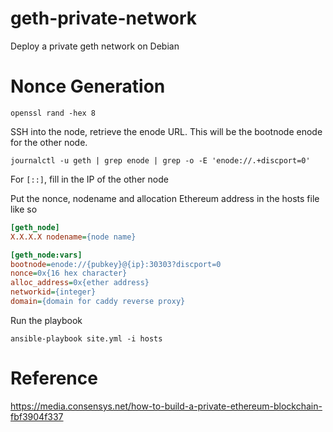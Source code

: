 # geth-private-network

Deploy a private geth network on Debian

# Nonce Generation

```
openssl rand -hex 8
```

SSH into the node, retrieve the enode URL. This will be the bootnode enode for
the other node.

```
journalctl -u geth | grep enode | grep -o -E 'enode://.+discport=0'
```

For `[::]`, fill in the IP of the other node

Put the nonce, nodename and allocation Ethereum address in the hosts file like so

```ini
[geth_node]
X.X.X.X nodename={node name}

[geth_node:vars]
bootnode=enode://{pubkey}@{ip}:30303?discport=0
nonce=0x{16 hex character}
alloc_address=0x{ether address}
networkid={integer}
domain={domain for caddy reverse proxy}
```

Run the playbook

```
ansible-playbook site.yml -i hosts
```

# Reference

https://media.consensys.net/how-to-build-a-private-ethereum-blockchain-fbf3904f337
